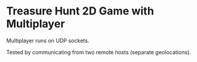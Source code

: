# Treasure Hunt 2D Game with Multiplayer 

Multiplayer runs on UDP sockets.

Tested by communicating from two remote hosts (separate geolocations).
